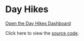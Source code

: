# Day Hikes

[Open the Day Hikes Dashboard](https://craigahobbs.github.io/day-hikes/#url=books.md)

Click here to view the [source code](https://github.com/craigahobbs/day-hikes).

